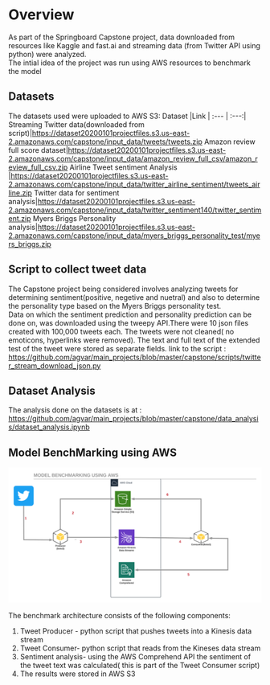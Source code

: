 # Overview

As part of the Springboard Capstone project, data downloaded from resources like Kaggle and fast.ai and streaming data (from Twitter API using python) were analyzed.  
The intial idea of the project was run using AWS resources to benchmark the model

## Datasets 
The datasets used were uploaded to AWS S3:
Dataset  |Link | 
 :--- | :---:|
Streaming Twitter data(downloaded from script)|https://dataset20200101projectfiles.s3.us-east-2.amazonaws.com/capstone/input_data/tweets/tweets.zip
Amazon review full score dataset|https://dataset20200101projectfiles.s3.us-east-2.amazonaws.com/capstone/input_data/amazon_review_full_csv/amazon_review_full_csv.zip
Airline Tweet sentiment Analysis |https://dataset20200101projectfiles.s3.us-east-2.amazonaws.com/capstone/input_data/twitter_airline_sentiment/tweets_airline.zip
Twitter data for sentiment analysis|https://dataset20200101projectfiles.s3.us-east-2.amazonaws.com/capstone/input_data/twitter_sentiment140/twitter_sentiment.zip
Myers Briggs Personality analysis|https://dataset20200101projectfiles.s3.us-east-2.amazonaws.com/capstone/input_data/myers_briggs_personality_test/myers_briggs.zip


## Script to collect tweet data
The Capstone project being considered involves analyzing tweets for determining sentiment(positive, negetive and nuetral) and also to determine the personality type based on the Myers Briggs personality test.  
Data on which the sentiment prediction and personality prediction can be done on, was downloaded using the tweepy API.There were 10 json files created with 100,000 tweets each.
The tweets were not cleaned( no emoticons, hyperlinks were removed). The text and full text of the extended test of the tweet were stored as separate fields.
link to the script : https://github.com/agvar/main_projects/blob/master/capstone/scripts/twitter_stream_download_json.py

## Dataset Analysis
 The analysis done on the datasets is at : https://github.com/agvar/main_projects/blob/master/capstone/data_analysis/dataset_analysis.ipynb
 
 ## Model BenchMarking using AWS
 ![model benchmarking using AWS](https://github.com/agvar/main_projects/blob/master/capstone/images/capstone_project_baseline_aws.png)
 
The benchmark architecture consists of the following components:
1) Tweet Producer - python script that pushes tweets into a Kinesis data stream
2) Tweet Consumer- python script that reads from the Kineses data stream 
3) Sentiment analysis- using the AWS Comprehend API the sentiment of the tweet text was calculated( this is part of the Tweet Consumer script)
4) The results were stored in AWS S3
